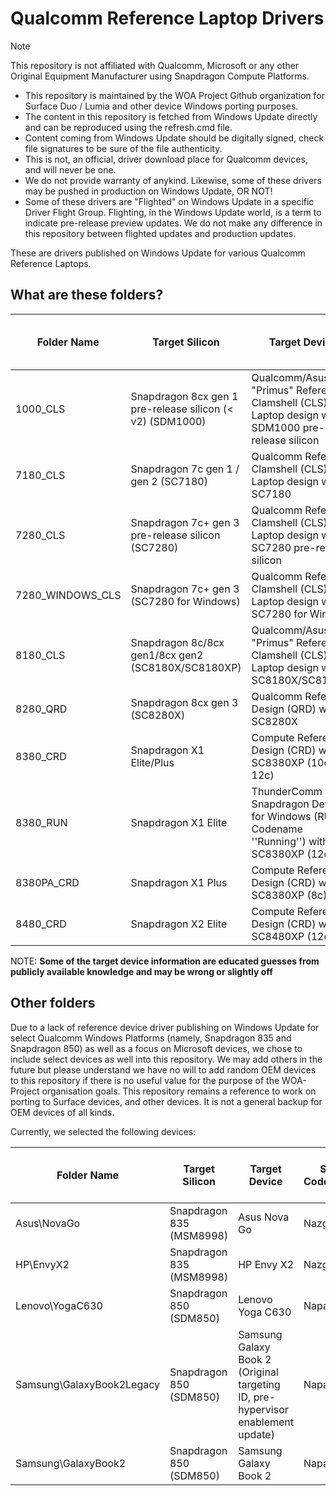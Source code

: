 # Qualcomm Reference Laptop Drivers

> [!NOTE]
> This repository is not affiliated with Qualcomm, Microsoft or any other Original Equipment Manufacturer using Snapdragon Compute Platforms.
> - This repository is maintained by the WOA Project Github organization for Surface Duo / Lumia and other device Windows porting purposes.
> - The content in this repository is fetched from Windows Update directly and can be reproduced using the refresh.cmd file.
> - Content coming from Windows Update should be digitally signed, check file signatures to be sure of the file authenticity.
> - This is not, an official, driver download place for Qualcomm devices, and will never be one.
> - We do not provide warranty of anykind. Likewise, some of these drivers may be pushed in production on Windows Update, OR NOT!
> - Some of these drivers are "Flighted" on Windows Update in a specific Driver Flight Group. Flighting, in the Windows Update world, is a term to indicate pre-release preview updates. We do not make any difference in this repository between flighted updates and production updates.

These are drivers published on Windows Update for various Qualcomm Reference Laptops.

## What are these folders?

| Folder Name      | Target Silicon                                            | Target Device                                                                                   | SoC Codename | Fake Codename (Android Only) |
|------------------|-----------------------------------------------------------|-------------------------------------------------------------------------------------------------|--------------|------------------------------|
| 1000_CLS         | Snapdragon 8cx gen 1 pre-release silicon (< v2) (SDM1000) | Qualcomm/Asus "Primus" Reference Clamshell (CLS) Laptop design with SDM1000 pre-release silicon | Poipu        | Shrike                       |
| 7180_CLS         | Snapdragon 7c gen 1 / gen 2 (SC7180)                      | Qualcomm Reference Clamshell (CLS) Laptop design with SC7180                                    | Rennell      | Atoll                        |
| 7280_CLS         | Snapdragon 7c+ gen 3 pre-release silicon (SC7280)         | Qualcomm Reference Clamshell (CLS) Laptop design with SC7280 pre-release silicon                | Kodiak       | Yupik                        |
| 7280_WINDOWS_CLS | Snapdragon 7c+ gen 3 (SC7280 for Windows)                 | Qualcomm Reference Clamshell (CLS) Laptop design with SC7280 for Windows                        | Kodiak       | Yupik                        |
| 8180_CLS         | Snapdragon 8c/8cx gen1/8cx gen2 (SC8180X/SC8180XP)        | Qualcomm/Asus "Primus" Reference Clamshell (CLS) Laptop design with SC8180X/SC8180XP            | Poipu        | Shrike                       |
| 8280_QRD         | Snapdragon 8cx gen 3 (SC8280X)                            | Qualcomm Reference Design (QRD) with SC8280X                                                    | Makena       |                              |
| 8380_CRD         | Snapdragon X1 Elite/Plus                                  | Compute Reference Design (CRD) with SC8380XP (10c or 12c)                                       | Hamoa        |                              |
| 8380_RUN         | Snapdragon X1 Elite                                       | ThunderComm Snapdragon Dev Kit for Windows (RUN, Codename ''Running'') with SC8380XP (12c)                            | Hamoa        |                              |
| 8380PA_CRD       | Snapdragon X1 Plus                                        | Compute Reference Design (CRD) with SC8380XP (8c)                                               | Purwa        |                              |
| 8480_CRD         | Snapdragon X2 Elite                                       | Compute Reference Design (CRD) with SC8480XP (12c)                                              | Glymur       |                              |

NOTE: __Some of the target device information are educated guesses from publicly available knowledge and may be wrong or slightly off__

## Other folders

Due to a lack of reference device driver publishing on Windows Update for select Qualcomm Windows Platforms (namely, Snapdragon 835 and Snapdragon 850) as well as a focus on Microsoft devices, we chose to include select devices as well into this repository. We may add others in the future but please understand we have no will to add random OEM devices to this repository if there is no useful value for the purpose of the WOA-Project organisation goals. This repository remains a reference to work on porting to Surface devices, and other devices. It is not a general backup for OEM devices of all kinds.

Currently, we selected the following devices:

| Folder Name               | Target Silicon              | Target Device                                                                   | SoC Codename | Fake Codename (Android Only) |
|---------------------------|-----------------------------|---------------------------------------------------------------------------------|--------------|------------------------------|
| Asus\NovaGo               | Snapdragon 835 (MSM8998)    | Asus Nova Go                                                                    | Nazgul       | Cobalt                       |
| HP\EnvyX2                 | Snapdragon 835 (MSM8998)    | HP Envy X2                                                                      | Nazgul       | Cobalt                       |
| Lenovo\YogaC630           | Snapdragon 850 (SDM850)     | Lenovo Yoga C630                                                                | Napali       | Skunk                        |
| Samsung\GalaxyBook2Legacy | Snapdragon 850 (SDM850)     | Samsung Galaxy Book 2 (Original targeting ID, pre-hypervisor enablement update) | Napali       | Skunk                        |
| Samsung\GalaxyBook2       | Snapdragon 850 (SDM850)     | Samsung Galaxy Book 2                                                           | Napali       | Skunk                        |
